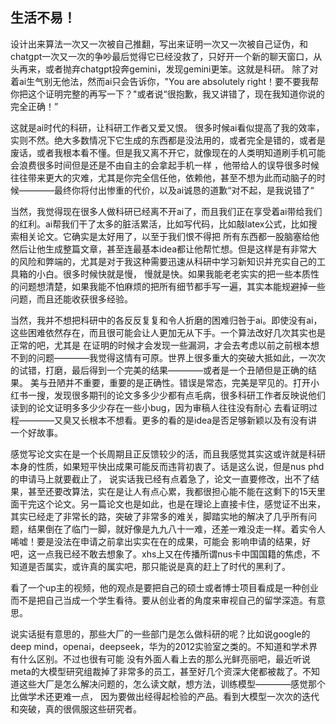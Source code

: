 ## 生活不易！
设计出来算法一次又一次被自己推翻，写出来证明一次又一次被自己证伪，和chatgpt一次又一次的争吵最后觉得它已经没救了，只好开一个新的聊天窗口，从头再来，或者抛弃chatgpt投奔gemini，发现gemini更笨。这就是科研。
除了对着ai生气别无他法，然而ai只会告诉你，"You are absolutely right！要不要我帮你把这个证明完整的再写一下？"或者说“很抱歉，我又讲错了，现在我知道你说的完全正确！”

这就是ai时代的科研，让科研工作者又爱又恨。
很多时候ai看似提高了我的效率，实则不然。绝大多数情况下它生成的东西都是没法用的，或者完全是错的，或者是废话，或者我根本看不懂。但是我又离不开它，就像现在的人类明知道刷手机可能会浪费很多时间但是还是不由自主的会拿起手机一样
，他带给人的误导很多时候往往带来更大的灾难，尤其是你完全信任他，依赖他，甚至不想为此而动脑子的时候————最终你将付出惨重的代价，以及ai诚恳的道歉“对不起，是我说错了“

当然，我觉得现在很多人做科研已经离不开ai了，而且我们正在享受着ai带给我们的红利。ai帮我们干了太多的脏活累活，比如写代码，比如敲latex公式，比如搜索相关论文。它确实是太好用了，以至于我们恨不得把
所有东西都一股脑塞给他然后让他生成整篇文章，甚至连最基本idea都让他帮忙想。但是这样是有非常大的风险和弊端的，尤其是对于我这种需要迅速从科研中学习新知识并充实自己的工具箱的小白。很多时候快就是慢，
慢就是快。如果我能老老实实的把一些本质性的问题想清楚，如果我能不怕麻烦的把所有细节都手写一遍，其实本能规避掉一些问题，而且还能收获很多经验。

当然，我并不想把科研中的各反反复复和令人折磨的困难归咎于ai。即使没有ai，这些困难依然存在，而且很可能会让人更加无从下手。一个算法改好几次其实也是正常的吧，尤其是
在证明的时候才会发现一些漏洞，才会去考虑以前之前根本想不到的问题————我觉得这情有可原。世界上很多重大的突破大抵如此，一次次的试错，打磨，最后得到一个完美的结果————或者是一个丑陋但是正确的结果。
美与丑陋并不重要，重要的是正确性。错误是常态，完美是罕见的。打开小红书一搜，发现很多期刊的论文多多少少都有点毛病，很多科研工作者反映说他们读到的论文证明多多少少存在一些小bug，因为审稿人往往没有耐心
去看证明过程————又臭又长根本不想看。更多的看的是idea是否足够新颖以及有没有讲一个好故事。

感觉写论文实在是一个长周期且正反馈较少的活，而且我感觉其实这或许就是科研本身的性质，如果短平快出成果可能反而违背初衷了。话是这么说，但是nus phd的申请马上就要截止了，
说实话我已经有点着急了，论文一直要修改，出不了结果，甚至还要改算法，实在是让人有点心累，我都很担心能不能在这剩下的15天里面干完这个论文。另一篇论文也是如此，也是在理论上直接卡住，感觉证不出来，
其实已经走了非常长的路，突破了非常多的难关，脚踏实地的解决了几乎所有问题，结果倒在了临门一脚，就好像是九九八十一难，还差一难没走一样。着实令人唏嘘！要是没法在申请之前拿出实实在在的成果，可能会
影响申请的结果，好吧，这一点我已经不敢去想象了。xhs上又在传播所谓nus卡中国国籍的焦虑，不知道是否属实，或许真的属实吧，那只能说是真的赶上了时代的黑利了。

看了一个up主的视频，他的观点是要把自己的硕士或者博士项目看成是一种创业而不是把自己当成一个学生看待。要从创业者的角度来审视自己的留学深造。有意思。

说实话挺有意思的，那些大厂的一些部门是怎么做科研的呢？比如说google的deep mind，openai，deepseek，华为的2012实验室之类的。不知道和学术界有什么区别。不过也很有可能
没有外面人看上去的那么光鲜亮丽吧，最近听说meta的大模型研究组裁掉了非常多的员工，甚至好几个资深大佬都被裁了。不知道这些大厂是怎么解决问题的，怎么读文献，想方法，训练模型————感觉那个比做学术还更难一点，
因为要做出经得起检验的产品。看到大模型一次次的迭代和突破，真的很佩服这些研究者。





























